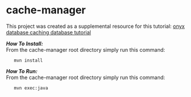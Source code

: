 # cache-manager

This project was created as a supplemental resource for this tutorial: [onyx database caching database tutorial](http://onyxdevtools.com/learn/tutorials/1/cache-manager) 

***How To Install:*** <br />
From the cache-manager root directory simply run this command:

       mvn install       

***How To Run:*** <br />
From the cache-manager root directory simply run this command:

       mvn exec:java
